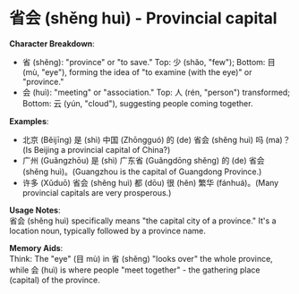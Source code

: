 # **省会 (shěng huì) - Provincial capital**

**Character Breakdown**:  
- 省 (shěng): "province" or "to save." Top: 少 (shǎo, "few"); Bottom: 目 (mù, "eye"), forming the idea of "to examine (with the eye)" or "province."  
- 会 (huì): "meeting" or "association." Top: 人 (rén, "person") transformed; Bottom: 云 (yún, "cloud"), suggesting people coming together.

**Examples**:  
- 北京 (Běi​jīng) 是 (shì) 中国 (Zhōngguó) 的 (de) 省会 (shěng huì) 吗 (ma)？(Is Beijing a provincial capital of China?)  
- 广州 (Guǎngzhōu) 是 (shì) 广东省 (Guǎngdōng shěng) 的 (de) 省会 (shěng huì)。(Guangzhou is the capital of Guangdong Province.)  
- 许多 (Xǔduō) 省会 (shěng huì) 都 (dōu) 很 (hěn) 繁华 (fánhuá)。(Many provincial capitals are very prosperous.)

**Usage Notes**:  
省会 (shěng huì) specifically means "the capital city of a province." It's a location noun, typically followed by a province name.

**Memory Aids**:  
Think: The "eye" (目 mù) in 省 (shěng) "looks over" the whole province, while 会 (huì) is where people "meet together" - the gathering place (capital) of the province.